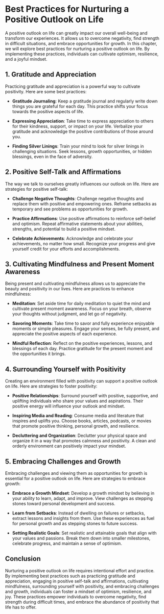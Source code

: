 Best Practices for Nurturing a Positive Outlook on Life
================================================================

A positive outlook on life can greatly impact our overall well-being and transform our experiences. It allows us to overcome negativity, find strength in difficult situations, and embrace opportunities for growth. In this chapter, we will explore best practices for nurturing a positive outlook on life. By implementing these practices, individuals can cultivate optimism, resilience, and a joyful mindset.

**1. Gratitude and Appreciation**
---------------------------------

Practicing gratitude and appreciation is a powerful way to cultivate positivity. Here are some best practices:

* **Gratitude Journaling**: Keep a gratitude journal and regularly write down things you are grateful for each day. This practice shifts your focus towards the positive aspects of life.

* **Expressing Appreciation**: Take time to express appreciation to others for their kindness, support, or impact on your life. Verbalize your gratitude and acknowledge the positive contributions of those around you.

* **Finding Silver Linings**: Train your mind to look for silver linings in challenging situations. Seek lessons, growth opportunities, or hidden blessings, even in the face of adversity.

**2. Positive Self-Talk and Affirmations**
------------------------------------------

The way we talk to ourselves greatly influences our outlook on life. Here are strategies for positive self-talk:

* **Challenge Negative Thoughts**: Challenge negative thoughts and replace them with positive and empowering ones. Reframe setbacks as temporary and see problems as opportunities for growth.

* **Practice Affirmations**: Use positive affirmations to reinforce self-belief and optimism. Repeat affirmative statements about your abilities, strengths, and potential to build a positive mindset.

* **Celebrate Achievements**: Acknowledge and celebrate your achievements, no matter how small. Recognize your progress and give yourself credit for your efforts and accomplishments.

**3. Cultivating Mindfulness and Present Moment Awareness**
-----------------------------------------------------------

Being present and cultivating mindfulness allows us to appreciate the beauty and positivity in our lives. Here are practices to enhance mindfulness:

* **Meditation**: Set aside time for daily meditation to quiet the mind and cultivate present moment awareness. Focus on your breath, observe your thoughts without judgment, and let go of negativity.

* **Savoring Moments**: Take time to savor and fully experience enjoyable moments or simple pleasures. Engage your senses, be fully present, and appreciate the positive aspects of each experience.

* **Mindful Reflection**: Reflect on the positive experiences, lessons, and blessings of each day. Practice gratitude for the present moment and the opportunities it brings.

**4. Surrounding Yourself with Positivity**
-------------------------------------------

Creating an environment filled with positivity can support a positive outlook on life. Here are strategies to foster positivity:

* **Positive Relationships**: Surround yourself with positive, supportive, and uplifting individuals who share your values and aspirations. Their positive energy will influence your outlook and mindset.

* **Inspiring Media and Reading**: Consume media and literature that inspires and uplifts you. Choose books, articles, podcasts, or movies that promote positive thinking, personal growth, and resilience.

* **Decluttering and Organization**: Declutter your physical space and organize it in a way that promotes calmness and positivity. A clean and orderly environment can positively impact your mindset.

**5. Embracing Challenges and Growth**
--------------------------------------

Embracing challenges and viewing them as opportunities for growth is essential for a positive outlook on life. Here are strategies to embrace growth:

* **Embrace a Growth Mindset**: Develop a growth mindset by believing in your ability to learn, adapt, and improve. View challenges as stepping stones toward personal development and success.

* **Learn from Setbacks**: Instead of dwelling on failures or setbacks, extract lessons and insights from them. Use these experiences as fuel for personal growth and as stepping stones to future success.

* **Setting Realistic Goals**: Set realistic and attainable goals that align with your values and passions. Break them down into smaller milestones, celebrate progress, and maintain a sense of optimism.

**Conclusion**
--------------

Nurturing a positive outlook on life requires intentional effort and practice. By implementing best practices such as practicing gratitude and appreciation, engaging in positive self-talk and affirmations, cultivating mindfulness, surrounding yourself with positivity, and embracing challenges and growth, individuals can foster a mindset of optimism, resilience, and joy. These practices empower individuals to overcome negativity, find strength during difficult times, and embrace the abundance of positivity that life has to offer.
